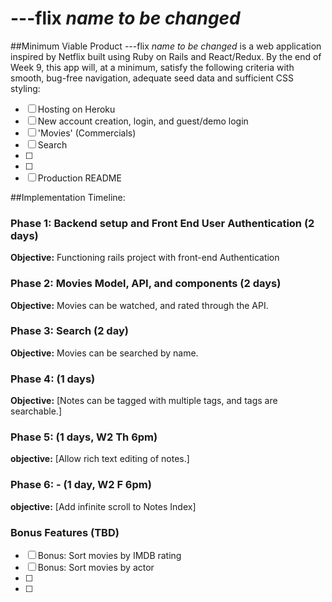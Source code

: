 # ---flix *name to be changed*


##Minimum Viable Product
---flix *name to be changed* is a web application inspired by Netflix built using Ruby on Rails
and React/Redux.  By the end of Week 9, this app will, at a minimum, satisfy the
following criteria with smooth, bug-free navigation, adequate seed data and
sufficient CSS styling:

- [ ] Hosting on Heroku
- [ ] New account creation, login, and guest/demo login
- [ ] 'Movies' (Commercials)
- [ ] Search
- [ ]
- [ ]
- [ ] Production README

##Implementation Timeline:
### Phase 1: Backend setup and Front End User Authentication (2 days)

**Objective:** Functioning rails project with front-end Authentication

### Phase 2: Movies Model, API, and components (2 days)

**Objective:** Movies can be watched, and rated through the API.

### Phase 3: Search (2 day)

**Objective:** Movies can be searched by name.

### Phase 4:  (1 days)

**Objective:** [Notes can be tagged with multiple tags, and tags are searchable.]

### Phase 5: (1 days, W2 Th 6pm)

**objective:** [Allow rich text editing of notes.]

### Phase 6: -  (1 day, W2 F 6pm)

**objective:** [Add infinite scroll to Notes Index]

### Bonus Features (TBD)
- [ ] Bonus: Sort movies by IMDB rating
- [ ] Bonus: Sort movies by actor
- [ ]
- [ ]
